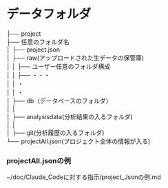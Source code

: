 # データフォルダ
├── project  
    ├── 任意のフォルダ名  
    │   ├── project.json  
    │   ├── raw(アップロードされた生データの保管庫)  
    │   │    ├── ユーザー任意のフォルダ構成  
    │   │    ├──  ・・・   
    │   │    ・  
    │   │    ・    
    │   ├── db（データベースのフォルダ）  
    │   │    
    │   ├──  analysisdata(分析結果の入るフォルダ)  
    │   │        
    │   ├──  git(分析履歴の入るフォルダ)  
    └── projectAll.json(プロジェクト全体の情報が入る)


### projectAll.jsonの例
~/doc/Claude_Codeに対する指示/project_Jsonの例.md
